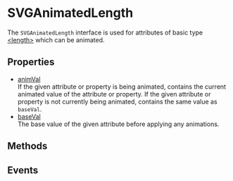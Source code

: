 # SVGAnimatedLength

<div class='overview'>The <code>SVGAnimatedLength</code> interface is used for attributes of basic type <a href="/en/SVG/Content_type#Length" title="https://developer.mozilla.org/en/SVG/Content_type#Length">&lt;length&gt;</a> which can be animated.</div>

## Properties

<ul class="items properties">
  <li>
    <a href="">animVal</a>
    <div>If the given attribute or property is being animated, contains the current animated value of the attribute or property. If the given attribute or property is not currently being animated, contains the same value as <code>baseVal</code>.</div>
  </li>
  <li>
    <a href="">baseVal</a>
    <div>The base value of the given attribute before applying any animations.</div>
  </li>
</ul>

## Methods

<ul class="items methods">

</ul>

## Events
